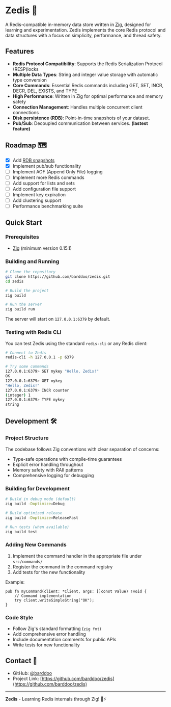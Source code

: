 # Zedis 🚀

A Redis-compatible in-memory data store written in [Zig](https://ziglang.org/), designed for learning and experimentation. Zedis implements the core Redis protocol and data structures with a focus on simplicity, performance, and thread safety.

## Features

- **Redis Protocol Compatibility**: Supports the Redis Serialization Protocol (RESP)locks
- **Multiple Data Types**: String and integer value storage with automatic type conversion
- **Core Commands**: Essential Redis commands including GET, SET, INCR, DECR, DEL, EXISTS, and TYPE
- **High Performance**: Written in Zig for optimal performance and memory safety
- **Connection Management**: Handles multiple concurrent client connections
- **Disk persistence (RDB)**: Point-in-time snapshots of your dataset.
- **Pub/Sub**: Decoupled communication between services. **(lastest feature)**

## Roadmap 🗺️

- [x] Add [RDB snapshots](https://rdb.fnordig.de/file_format.html#string-encoding)
- [x] Implement pub/sub functionality
- [ ] Implement AOF (Append Only File) logging
- [ ] Implement more Redis commands
- [ ] Add support for lists and sets
- [ ] Add configuration file support
- [ ] Implement key expiration
- [ ] Add clustering support
- [ ] Performance benchmarking suite

## Quick Start

### Prerequisites

- [Zig](https://ziglang.org/download/) (minimum version 0.15.1)

### Building and Running

```bash
# Clone the repository
git clone https://github.com/barddoo/zedis.git
cd zedis

# Build the project
zig build

# Run the server
zig build run
```

The server will start on `127.0.0.1:6379` by default.

### Testing with Redis CLI

You can test Zedis using the standard `redis-cli` or any Redis client:

```bash
# Connect to Zedis
redis-cli -h 127.0.0.1 -p 6379

# Try some commands
127.0.0.1:6379> SET mykey "Hello, Zedis!"
OK
127.0.0.1:6379> GET mykey
"Hello, Zedis!"
127.0.0.1:6379> INCR counter
(integer) 1
127.0.0.1:6379> TYPE mykey
string
```

## Development 🛠️

### Project Structure

The codebase follows Zig conventions with clear separation of concerns:

- Type-safe operations with compile-time guarantees
- Explicit error handling throughout
- Memory safety with RAII patterns
- Comprehensive logging for debugging

### Building for Development

```bash
# Build in debug mode (default)
zig build -Doptimize=Debug

# Build optimized release
zig build -Doptimize=ReleaseFast

# Run tests (when available)
zig build test
```

### Adding New Commands

1. Implement the command handler in the appropriate file under `src/commands/`
2. Register the command in the command registry
3. Add tests for the new functionality

Example:
```zig
pub fn myCommand(client: *Client, args: []const Value) !void {
    // Command implementation
    try client.writeSimpleString("OK");
}
```


### Code Style

- Follow Zig's standard formatting (`zig fmt`)
- Add comprehensive error handling
- Include documentation comments for public APIs
- Write tests for new functionality

## Contact 📧

- GitHub: [@barddoo](https://github.com/barddoo)
- Project Link: [https://github.com/barddoo/zedis](https://github.com/barddoo/zedis)

---

**Zedis** - Learning Redis internals through Zig! 🦎⚡
